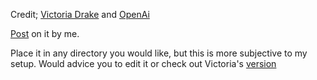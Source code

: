 Credit; [Victoria Drake](https://victoria.dev/) and [OpenAi](https://chat.openai.com/)

[Post]() on it by me.

Place it in any directory you would like, but this is more subjective to my setup. Would advice you to edit it or check out Victoria's [version](https://github.com/victoriadrake/git-rundown)

